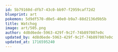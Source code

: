 ```yaml
---
id: 5b79160d-dfb7-43c0-bb97-f2959caf72d2
blueprint: art
pokemon: 5d9df570-d0e5-40e0-b9a7-88d2136d9b5b
title: Watchog
image: art/505.png
author: 4d8d6ede-5963-429f-9c2f-74b897007e0c
updated_by: 4d8d6ede-5963-429f-9c2f-74b897007e0c
updated_at: 1716595240
---
```

